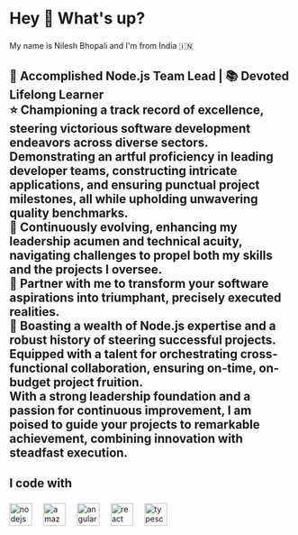 <h1 align="left">Hey 👋 What's up?</h1>

###

<p align="left">My name is Nilesh Bhopali and I'm from India  🇮🇳</p>

###

<h2 align="left">🚀 Accomplished Node.js Team Lead | 📚 Devoted Lifelong Learner<br>⭐️ Championing a track record of excellence, steering victorious software development endeavors across diverse sectors. Demonstrating an artful proficiency in leading developer teams, constructing intricate applications, and ensuring punctual project milestones, all while upholding unwavering quality benchmarks.<br>🌱 Continuously evolving, enhancing my leadership acumen and technical acuity, navigating challenges to propel both my skills and the projects I oversee.<br>🤝 Partner with me to transform your software aspirations into triumphant, precisely executed realities.<br>🔧 Boasting a wealth of Node.js expertise and a robust history of steering successful projects. Equipped with a talent for orchestrating cross-functional collaboration, ensuring on-time, on-budget project fruition.<br>With a strong leadership foundation and a passion for continuous improvement, I am poised to guide your projects to remarkable achievement, combining innovation with steadfast execution.</h2>

###

<p align="left"></p>

###

<h2 align="left">I code with</h2>

###

<div align="left">
  <img src="https://cdn.jsdelivr.net/gh/devicons/devicon/icons/nodejs/nodejs-original.svg" height="40" alt="nodejs logo"  />
  <img width="12" />
  <img src="https://cdn.jsdelivr.net/gh/devicons/devicon/icons/amazonwebservices/amazonwebservices-original.svg" height="40" alt="amazonwebservices logo"  />
  <img width="12" />
  <img src="https://cdn.jsdelivr.net/gh/devicons/devicon/icons/angularjs/angularjs-original.svg" height="40" alt="angularjs logo"  />
  <img width="12" />
  <img src="https://cdn.jsdelivr.net/gh/devicons/devicon/icons/react/react-original.svg" height="40" alt="react logo"  />
  <img width="12" />
  <img src="https://cdn.jsdelivr.net/gh/devicons/devicon/icons/typescript/typescript-original.svg" height="40" alt="typescript logo"  />
</div>

###
